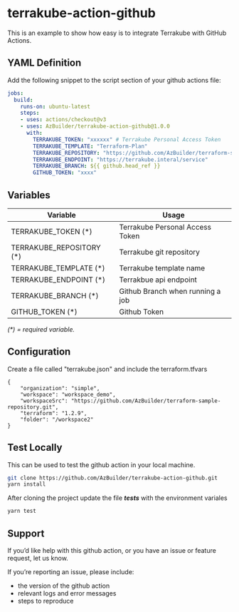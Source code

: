# terrakube-action-github

This is an example to show how easy is to integrate Terrakube with GitHub Actions.

## YAML Definition

Add the following snippet to the script section of your github actions file:

```yaml
jobs:
  build:
    runs-on: ubuntu-latest
    steps:
    - uses: actions/checkout@v3
    - uses: AzBuilder/terrakube-action-github@1.0.0
      with:
        TERRAKUBE_TOKEN: "xxxxxx" # Terrakube Personal Access Token
        TERRAKUBE_TEMPLATE: "Terraform-Plan"
        TERRAKUBE_REPOSITORY: "https://github.com/AzBuilder/terraform-sample-repository.git"
        TERRAKUBE_ENDPOINT: "https://terrakube.interal/service"
        TERRAKUBE_BRANCH: ${{ github.head_ref }}
        GITHUB_TOKEN: "xxxx"
```

## Variables

| Variable                         | Usage                                              |
| -------------------------------- | -------------------------------------------------- |
| TERRAKUBE_TOKEN (*)              | Terrakube Personal Access Token                    |
| TERRAKUBE_REPOSITORY (*)         | Terrakube git repository                           |
| TERRAKUBE_TEMPLATE (*)           | Terrakube template name                            |
| TERRAKUBE_ENDPOINT (*)           | Terrakbue api endpoint                             |
| TERRAKUBE_BRANCH (*)             | Github Branch when running a job                   |
| GITHUB_TOKEN (*)                 | Github Token                                       |

_(*) = required variable._

## Configuration

Create a file called "terrakube.json" and include the terraform.tfvars

```
{
	"organization": "simple",
	"workspace": "workspace_demo",
	"workspaceSrc": "https://github.com/AzBuilder/terraform-sample-repository.git",
	"terraform": "1.2.9",
	"folder": "/workspace2"
}
```

## Test Locally

This can be used to test the github action in your local machine.

```bash
git clone https://github.com/AzBuilder/terrakube-action-github.git
yarn install
```

After cloning the project update the file ***__tests__*** with the environment variales

```bash
yarn test
```

## Support
If you’d like help with this github action, or you have an issue or feature request, let us know.

If you’re reporting an issue, please include:

- the version of the github action
- relevant logs and error messages
- steps to reproduce

